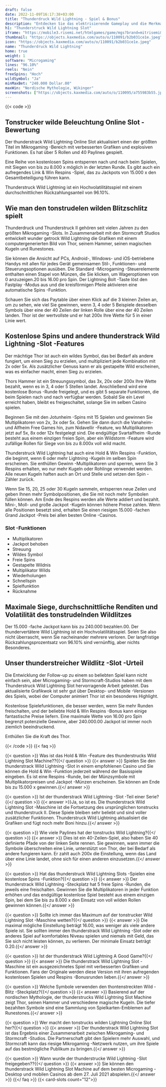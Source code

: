 ```yaml
---
draft: false
date: 2022-11-09T16:17:38+03:00
title: "Thunderdruck Wild Lightning - Spiel & Bonus"
description: "Entdecken Sie das elektrisierende Gameplay und die Merkmale des tonstrudelischen Wildlitz -Steckplatzes. Lesen Sie unsere Rezension. Sehen Sie also, wo Sie es mit dem besten Casino -Bonus spielen können."
h1: "Thunderstruck Wild Lightning Slot"
iframe: "https://mobile3.risemi.net/htmlgames/game/mgs?brand=mitrisemi&lobbyName=mitrisemi&languageCode=en&productId=1866&casinoId=1866&loginType=VanguardSessionToken&bankingUrl=&gameId=thunderstruckWildLightningDesktop&gameName=thunderstruckWildLightningDesktop&clientId=50300&moduleId=10838&clientTypeId=70&xmanEndPoints=https%3A%2F%2Fxplay3.gameassists.co.uk%2FXMan%2Fx.x&displayName=Thunderstruck%C2%AE%20Wild%20Lightning&gameTitle=Thunderstruck%C2%AE%20Wild%20Lightning&returnUrl=https%3A%2F%2Fslotcatalog.com%2Fen%2Fslots%2FThunderstruck-Wild-Lightning&lobbyUrl=https%3A%2F%2Fslotcatalog.com%2Fen%2Fslots%2FThunderstruck-Wild-Lightning&helpUrl=&isPracticePlay=true&username=demo&password=demo&isRGI=true&GameVersion=thunderstruckWildLightningDesktop_PlayNext_1_0_0_178&host=Desktop&variant=&activityStatementURL=&sext1=&sext2=&allowmixedMode=&bypassFlashPrompt=&preferexternal=&loginname=&showva=&playmode=demo&custom1=&usertype=0&theme=quickfiressl&InterfaceURL=&hideva=&ab=&grsbid=&siteID=MIT&regMarket="
thumbnail: "https://objects.kaxmedia.com/auto/o/110091/b2b031ce1e.jpeg"
icon: "https://objects.kaxmedia.com/auto/o/110091/b2b031ce1e.jpeg"
name: "Thunderdruck Wild Lightning"
home: true
weight: 1
software: "Microgaming"
lines: "96.10%"
reels: "Nein"
freeSpins: "Hoch"
wildSymbol: "Ja"
minMaxBet: "240.000 Dollar.00"
maxWin: "Nordische Mythologie, Wikinger"
screenshots: ["https://objects.kaxmedia.com/auto/o/110095/a755983b55.jpeg"]
---
```


{{< code >}}<h2>Tonstrucker wilde Beleuchtung Online Slot -Bewertung</h2><p> Der thunderstrack Wild Lightning Online Slot aktualisiert einen der größten Titel im Mikrogaming -Bereich mit verbesserten Grafiken und explosiven Funktionen. Es hat über 5 Rollen und 40 Paylines gespielt.</p><p> Eine Reihe von kostenlosen Spins entsperren nach und nach beim Spielen, mit Siegen von bis zu 8.000 x möglich in der letzten Runde. Es gibt auch ein aufregendes Link & Win Respins -Spiel, das zu Jackpots von 15.000 x den Gesamtbeteiligung führen kann.</p><p> Thunderstruck Wild Lightning ist ein Hochvolatilitätsspiel mit einem durchschnittlichen Rückzahlungsanteil von 96.10%.</p><h2>Wie man den tonstrudelen wilden Blitzschlitz spielt</h2><p> Thunderdruck und Thunderstruck II gehören seit vielen Jahren zu den größten Mikrogaming -Slots. In Zusammenarbeit mit den Stormcraft Studios entwickelt wunder getrock Wild Lightning die Grafiken mit einem computergenerierten Bild von Thor, seinem Hammer, seinen magischen Kugeln und Runestones.</p><p> Sie können die Ansicht auf PCs, Android-, Windows- und iOS-betriebene Handys mit allen für jedes Gerät gemeinsamen Stil-, Funktionen- und Steuerungsoptionen ausüben. Die Standard -Microgaming -Steuerelemente enthalten einen Stapel von Münzen, die Sie klicken, um Wageroptionen von 0 anzuzeigen.20 bis 16.00 pro Spin. Der Lightning Bolt -Taste löst den Fastplay -Modus aus und die kreisförmigen Pfeile aktivieren eine automatische Spins -Funktion.</p><p> Schauen Sie sich das Paytable über einen Klick auf die 3 kleinen Zeilen an, um zu sehen, wie viel Sie gewinnen, wenn 3, 4 oder 5 Beispiele desselben Symbols über eine der 40 Zeilen der linken Rolle über eine der 40 Zeilen landen. Thor ist der wertvollste und er hat 200x Ihre Wette für 5 in einer Linie wert.</p><h2>Kostenlose Spins und andere thunderstrack Wild Lightning -Slot -Features</h2><p> Der mächtige Thor ist auch ein wildes Symbol, das bei Bedarf als andere fungiert, um einen Sieg zu erzielen, und multipliziert jede Kombination mit 2x oder 5x. Als zusätzlicher Genuss kann er als gestapelte Wild erscheinen, was es einfacher macht, einen Sieg zu erzielen.</p><p> Thors Hammer ist ein Streuungssymbol, das 3x, 20x oder 200x Ihre Wette bezahlt, wenn es in 3, 4 oder 5 Stellen landet. Anschließend wird eine kostenlose Bonus -Runde freigelegt, und es gibt 5 separate Funktionen, die beim Spielen nach und nach verfügbar werden. Sobald Sie ein Level erreicht haben, bleibt es freigeschaltet, solange Sie im selben Casino spielen.</p><p> Beginnen Sie mit den Jotunheim -Spins mit 15 Spielen und gewinnen Sie Multiplikatoren von 2x, 3x oder 5x. Gehen Sie dann durch die Vanaheim- und Alfheim Free Games hin, zum Nidavellir -Feature, wo Multiplikatoren jetzt auf 5x, 8x oder 12x festgelegt sind. Die endgültige Svartalfheim -Runde besteht aus einem einzigen freien Spin, aber ein Wildstorm -Feature wird zufällige Rollen für Siege von bis zu 8.000x voll wild macht.</p><p> Thunderstruck Wild Lightning hat auch eine Hold & Win Respins -Funktion, die beginnt, wenn 6 oder mehr Lightning -Kugeln im selben Spin erscheinen. Sie enthüllen Gewinn -Multiplikatoren und sperren, wenn Sie 3 Respins erhalten, wo nur mehr Kugeln oder Rohlinge verwendet werden. Alle neuen Kugeln haften auch an Ort und Stelle und setzen den Spin -Zähler zurück.</p><p> Wenn Sie 15, 20, 25 oder 30 Kugeln sammeln, entsperren neue Zeilen und geben Ihnen mehr Symbolpositionen, die Sie mit noch mehr Symbolen füllen können. Am Ende des Respins werden alle Werte addiert und bezahlt. Mini-, Moll- und große Jackpot -Kugeln können höhere Preise zahlen. Wenn alle Positionen besetzt sind, erhalten Sie einen riesigen 15.000 -fachen Grand Jackpot -Preis bei allen besten Online -Casinos.</p><h3>
Slot -Funktionen</h3><ul>
<li></span>
Multiplikatoren</li>
<li></span>
Jackpot behoben</li>
<li></span>
Streuung</li>
<li></span>
Wildes Symbol</li>
<li></span>
Freie Spins</li>
<li></span>
Gestapelte Wildnis</li>
<li></span>
Multiplikator Wilds</li>
<li></span>
Wiederholungen</li>
<li></span>
Schnellspin</li>
<li></span>
Spielfunktion</li>
<li></span>
Rücknahme</li></ul><h2>Maximale Siege, durchschnittliche Renditen und Volatilität des tonstrudelnden Wildlitzes</h2><p> Der 15.000 -fache Jackpot kann bis zu 240.000 bezahlen.00. Der thundervertätere Wild Lightning ist ein Hochvolatilitätsspiel. Seien Sie also nicht überrascht, wenn Sie nacheinander mehrere verloren. Der langfristige Rückzahlungsprozentsatz von 96.10% sind vernünftig, aber nichts Besonderes.</p><h2>Unser thunderstreicher Wildlitz -Slot -Urteil</h2><p> Die Entwicklung der Follow-up zu einem so beliebten Spiel kann nicht einfach sein, aber Microgaming- und Stormcraft-Studios haben mit dem Thunderstruck Wild Lightning Slot hervorragende Arbeit geleistet. Das aktualisierte Grafikwok ist sehr gut über Desktop- und Mobile -Versionen des Spiels, wobei der Computer animiert Thor ist ein besonderes Highlight.</p><p> Kostenlose Spielefunktionen, die besser werden, wenn Sie mehr Runden freischalten, und der beliebte Hold & Win Respins -Bonus kann einige fantastische Preise liefern. Eine maximale Wette von 16.00 pro Spin begrenzt potenzielle Gewinne, aber 240.000.00 Jackpot ist immer noch ziemlich beeindruckend.</p><p> Enthüllen Sie die Kraft des Thor.</p>
{{< /code >}}
{{< faq >}}

{{< question >}} Was ist das Hold & Win -Feature des thunderstrucks Wild Lightning Slot Machine??{{</ question >}}
{{< answer >}} Spielen Sie den thunderstrack Wild Lightning -Slot in einem empfohlenen Casino und Sie können die Hold & Win -Funktion jederzeit während der Basisspiele eingeben. Es ist eine Respins -Runde, bei der Münzsymbole mit Multiplikatorpreisen und Jackpot -Münzen erscheinen. Sie können am Ende bis zu 15.000 x gewinnen.{{</ answer >}}

{{< question >}} Ist der thunderstrack Wild Lightning -Slot -Teil einer Serie?{{</ question >}}
{{< answer >}}Ja, so ist es. Die thunderstrack Wild Lightning Slot -Maschine ist die Fortsetzung des ursprünglichen tonstrucks und thunderstruck II. Diese Spiele bleiben sehr beliebt und sind voller zusätzlicher Funktionen. Thunderstruck Wild Lightning aktualisiert die Grafiken und fügt noch mehr Boni hinzu.{{</ answer >}}

{{< question >}} Wie viele Paylines hat der tonstrucks Wild Lightning?{{</ question >}}
{{< answer >}} Dies ist ein 40-Zeilen-Spiel, also haben Sie 40 definierte Pfade von der linken Seite rennen. Sie gewinnen, wann immer die Symbole überschreiten eine Linie, unterstützt von Thor, der bei Bedarf als andere fungieren kann. Er zahlt auch 200x die Einstellung, wenn das Land über eine Linie landet, ohne sich für einen anderen einzusetzen.{{</ answer >}}

{{< question >}} Hat das thunderstruck Wild Lightning Slots -Spielen eine kostenlose Spins -Funktion?{{</ question >}}
{{< answer >}} Der thunderstrack Wild Lightning -Steckplatz hat 5 freie Spins -Runden, die jeweils eine freischalten. Gewinnen Sie die Multiplikatoren in jeder Funktion erhöhen und das endgültige kostenlose Spiel besteht aus einem einzigen Spin, bei dem Sie bis zu 8.000 x den Einsatz von voll wilden Rollen gewinnen können.{{</ answer >}}

{{< question >}} Sollte ich immer das Maximum auf der tonstrucker Wild Lightning Slot -Maschine wetten?{{</ question >}}
{{< answer >}} Die maximal mögliche Einstellung beträgt 16.00, was weniger als viele andere Spiele ist. Sie sollten immer den thunderstrack Wild Lightning -Slot oder ein anderes Spiel auf komfortables Niveau spielen und niemals mit Geld, das Sie sich nicht leisten können, zu verlieren. Der minimale Einsatz beträgt 0.20.{{</ answer >}}

{{< question >}} Ist der thunderstrack Wild Lightning A Good Game?{{</ question >}}
{{< answer >}} Die thunderstrack Wild Lightning Slot -Maschine ist ein ausgezeichnetes Spiel mit verbesserten Grafiken und Funktionen. Fans der Originale werden diese Version mit ihren aufregenden kostenlosen Spielen und Respins -Bonusrunden lieben.{{</ answer >}}

{{< question >}} Welche Symbole verwenden den thontenstreckten Wild -Blitz -Steckplatz?{{</ question >}}
{{< answer >}} Basierend auf der nordischen Mythologie, der thunderstrucks Wild Lightning Slot Machine zeigt Thor, seinen Hammer und verschiedene magische Kugeln. Die tiefer bezahlten Symbole sind eine Sammlung von Spielkarten-Emblemen auf Runestones.{{</ answer >}}

{{< question >}} Wer macht den tonstrucks wilden Lightning Online Slot her?{{</ question >}}
{{< answer >}} Der thunderstrack Wild Lightning Slot ist das Ergebnis einer Zusammenarbeit zwischen Mikrogaming- und Stormcraft -Studios. Die Partnerschaft gibt den Spielern mehr Auswahl, und Stormcraft kann das riesige Mikrogaming -Netzwerk nutzen, um ihre Spiele auf das bestmögliche Publikum zu bringen.{{</ answer >}}

{{< question >}} Wann wurde der thunderstrucke Wild Lightning -Slot freigegeben??{{</ question >}}
{{< answer >}} Sie können den thunderstrack Wild Lightning Slot Machine auf dem besten Microgaming -Desktop und mobilen Casinos ab dem 27. Juli 2021 abspielen.{{</ answer >}}
{{</ faq >}}
{{< card-slots count="12">}}
